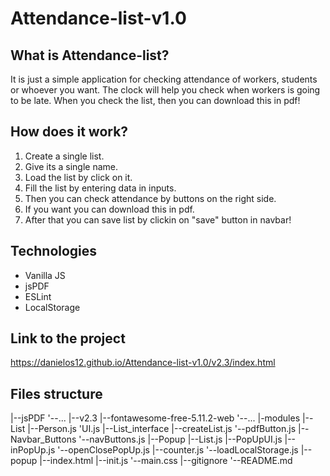 # Attendance-list-v1.0

## What is Attendance-list?

It is just a simple application for checking attendance of workers, students or whoever you want. The clock will help you check when workers is going to be late. When you check the list, then you can download this in pdf!

## How does it work?

1. Create a single list.
2. Give its a single name.
3. Load the list by click on it.
4. Fill the list by entering data in inputs.
5. Then you can check attendance by buttons on the right side.
6. If you want you can download this in pdf.
7. After that you can save list by clickin on "save" button in navbar!

## Technologies

- Vanilla JS
- jsPDF
- ESLint
- LocalStorage

## Link to the project

https://danielos12.github.io/Attendance-list-v1.0/v2.3/index.html

##  Files structure

|--jsPDF
   '--...
|--v2.3
   |--fontawesome-free-5.11.2-web
      '--...
   |-modules
      |--List
         |--Person.js
         'UI.js
      |--List_interface
         |--createList.js
         '--pdfButton.js
      |--Navbar_Buttons
         '--navButtons.js
      |--Popup
         |--List.js
         |--PopUpUI.js
         |--inPopUp.js
         '--openClosePopUp.js
      |--counter.js
      '--loadLocalStorage.js
   |--popup
   |--index.html
   |--init.js
   '--main.css
|--gitignore
'--README.md


